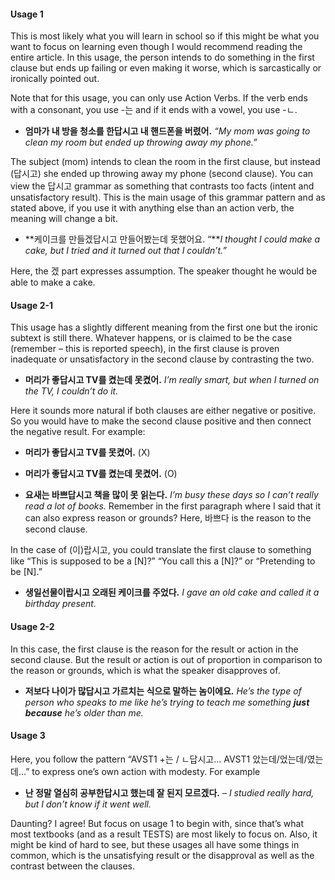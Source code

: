 #### Usage 1

This is most likely what you will learn in school so if this might be what you want to focus on learning even though I would recommend reading the entire article. In this usage, the person intends to do something in the first clause but ends up failing or even making it worse, which is sarcastically or ironically pointed out.

Note that for this usage, you can only use Action Verbs. If the verb ends with a consonant, you use -는 and if it ends with a vowel, you use -ㄴ.

- **엄마가 내 방을 청소를 한답시고 내 핸드폰을 버렸어.** *“My mom was going to clean my room but ended up throwing away my phone.”*

The subject (mom) intends to clean the room in the first clause, but instead (답시고) she ended up throwing away my phone (second clause). You can view the 답시고 grammar as something that contrasts too facts (intent and unsatisfactory result). This is the main usage of this grammar pattern and as stated above, if you use it with anything else than an action verb, the meaning will change a bit.

- **케이크를 만들겠답시고 만들어봤는데 못했어요. “***I thought I could make a cake, but I tried and it turned out that I couldn’t.”*

Here, the 겠 part expresses assumption. The speaker thought he would be able to make a cake.

#### Usage 2-1

This usage has a slightly different meaning from the first one but the ironic subtext is still there. Whatever happens, or is claimed to be the case (remember – this is reported speech), in the first clause is proven inadequate or unsatisfactory in the second clause by contrasting the two.

- **머리가 좋답시고 TV를 켰는데 못켰어.**  *I’m really smart, but when I turned on the TV, I couldn’t do it.*

Here it sounds more natural if both clauses are either negative or positive. So you would have to make the second clause positive and then connect the negative result. For example:

- **머리가 좋답시고 TV를 못켰어.** (X)
- **머리가 좋답시고 TV를 켰는데 못켰어.** (O)

- **요새는 바쁘답시고 책을 많이 못 읽는다.**  *I’m busy these days so I can’t really read a lot of books.* Remember in the first paragraph where I said that it can also express reason or grounds? Here, 바쁘다 is the reason to the second clause.

In the case of (이)랍시고, you could translate the first clause to something like “This is supposed to be a \[N\]?” “You call this a \[N\]?” or “Pretending to be \[N\].”

- **생일선물이랍시고 오래된 케이크를 주었다.**  *I gave an old cake and called it a birthday present.*

#### Usage 2-2

In this case, the first clause is the reason for the result or action in the second clause. But the result or action is out of proportion in comparison to the reason or grounds, which is what the speaker disapproves of.

- **저보다 나이가 많답시고 가르치는 식으로 말하는 놈이에요.** *He’s the type of person who speaks to me like he’s trying to teach me something  **just because**  he’s older than me.*

#### Usage 3

Here, you follow the pattern “AVST1 +는 / ㄴ답시고… AVST1 았는데/었는데/였는데…” to express one’s own action with modesty. For example

- **난 정말 열심히 공부한답시고 했는데 잘 된지 모르겠다.** – *I studied really hard, but I don’t know if it went well.*

Daunting? I agree! But focus on usage 1 to begin with, since that’s what most textbooks (and as a result TESTS) are most likely to focus on. Also, it might be kind of hard to see, but these usages all have some things in common, which is the unsatisfying result or the disapproval as well as the contrast between the clauses.